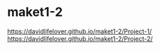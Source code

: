 # maket1-2
  https://davidlifelover.github.io/maket1-2/Project-1/ 
  https://davidlifelover.github.io/maket1-2/Project-2/
